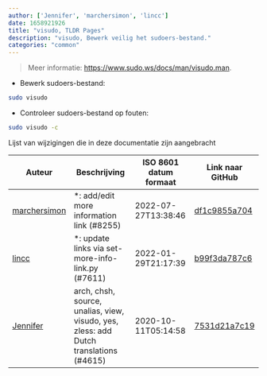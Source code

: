 ```yaml
---
author: ['Jennifer', 'marchersimon', 'lincc']
date: 1658921926
title: "visudo, TLDR Pages"
description: "visudo, Bewerk veilig het sudoers-bestand."
categories: "common"
---
```

> Meer informatie: <https://www.sudo.ws/docs/man/visudo.man>.

- Bewerk sudoers-bestand:

```bash
sudo visudo
```

- Controleer sudoers-bestand op fouten:

```bash
sudo visudo -c
```
Lijst van wijzigingen die in deze documentatie zijn aangebracht


Auteur | Beschrijving | ISO 8601 datum formaat | Link naar GitHub
------|-----|-----|-----
[marchersimon](mailto:50295997+marchersimon@users.noreply.github.com) | *: add/edit more information link (#8255) | 2022-07-27T13:38:46 | [df1c9855a704](https://github.com/tldr-pages/tldr/commit/df1c9855a704f1360748c4b7652f8bca1db3a6c7)
[lincc](mailto:46962923+blueskyson@users.noreply.github.com) | *: update links via set-more-info-link.py (#7611) | 2022-01-29T21:17:39 | [b99f3da787c6](https://github.com/tldr-pages/tldr/commit/b99f3da787c6f43a545b9cb5ebd8265b1367fbc4)
[Jennifer](mailto:42771751+JenniX3@users.noreply.github.com) | arch, chsh, source, unalias, view, visudo, yes, zless: add Dutch translations (#4615) | 2020-10-11T05:14:58 | [7531d21a7c19](https://github.com/tldr-pages/tldr/commit/7531d21a7c196b688b6ac1bf55a4693d841bc524)

